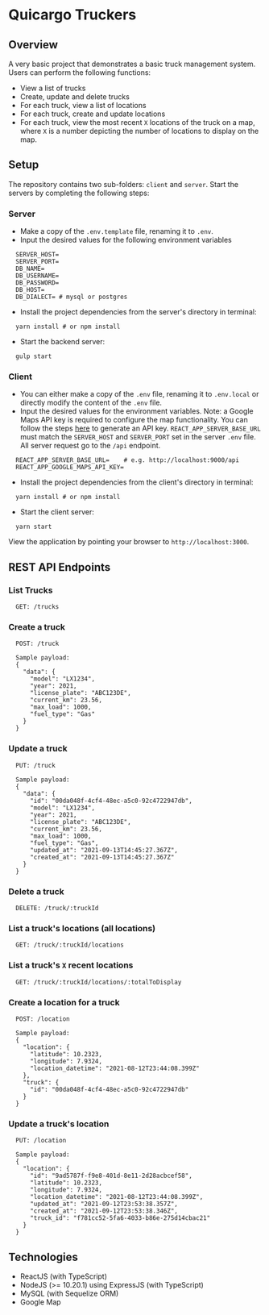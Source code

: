 # Quicargo Truckers

## Overview
A very basic project that demonstrates a basic truck management system. Users can perform the following functions:
* View a list of trucks
* Create, update and delete trucks
* For each truck, view a list of locations
* For each truck, create and update locations
* For each truck, view the most recent `X` locations of the truck on a map, where `X` is a number depicting the number of locations to display on the map.

## Setup
The repository contains two sub-folders: `client` and `server`. Start the servers by completing the following steps:

### Server
* Make a copy of the `.env.template` file, renaming it to `.env`.
* Input the desired values for the following environment variables
```
  SERVER_HOST=
  SERVER_PORT=
  DB_NAME=
  DB_USERNAME=
  DB_PASSWORD=
  DB_HOST=
  DB_DIALECT= # mysql or postgres
```
* Install the project dependencies from the server's directory in terminal: 
```
  yarn install # or npm install
```
* Start the backend server:
```
  gulp start
```

### Client
* You can either make a copy of the `.env` file, renaming it to `.env.local` or directly modify the content of the `.env` file.
* Input the desired values for the environment variables. Note: a Google Maps API key is required to configure the map functionality. You can follow the steps [here](https://developers.google.com/maps/documentation/javascript/get-api-key) to generate an API key. `REACT_APP_SERVER_BASE_URL` must match the `SERVER_HOST` and `SERVER_PORT` set in the server `.env` file. All server request go to the `/api` endpoint.
```
  REACT_APP_SERVER_BASE_URL=    # e.g. http://localhost:9000/api
  REACT_APP_GOOGLE_MAPS_API_KEY=
```
* Install the project dependencies from the client's directory in terminal:
```
  yarn install # or npm install
```
* Start the client server:
```
  yarn start
```
View the application by pointing your browser to `http://localhost:3000`.

## REST API Endpoints

### List Trucks
```
  GET: /trucks
```

### Create a truck
```
  POST: /truck

  Sample payload:
  {
    "data": {
      "model": "LX1234",
      "year": 2021,
      "license_plate": "ABC123DE",
      "current_km": 23.56,
      "max_load": 1000,
      "fuel_type": "Gas"
    }
  }
```

### Update a truck
```
  PUT: /truck

  Sample payload:
  {
    "data": {
      "id": "00da048f-4cf4-48ec-a5c0-92c4722947db",
      "model": "LX1234",
      "year": 2021,
      "license_plate": "ABC123DE",
      "current_km": 23.56,
      "max_load": 1000,
      "fuel_type": "Gas",
      "updated_at": "2021-09-13T14:45:27.367Z",
      "created_at": "2021-09-13T14:45:27.367Z"
    }
  }
```

### Delete a truck
```
  DELETE: /truck/:truckId
```

### List a truck's locations (all locations)
```
  GET: /truck/:truckId/locations
```

### List a truck's `X` recent locations
```
  GET: /truck/:truckId/locations/:totalToDisplay
```

### Create a location for a truck
```
  POST: /location

  Sample payload:
  {
    "location": {
      "latitude": 10.2323,
      "longitude": 7.9324,
      "location_datetime": "2021-08-12T23:44:08.399Z"
    },
    "truck": {
      "id": "00da048f-4cf4-48ec-a5c0-92c4722947db"
    }
  }
```

### Update a truck's location
```
  PUT: /location

  Sample payload:
  {
    "location": {
      "id": "9ad5787f-f9e8-401d-8e11-2d28acbcef58",
      "latitude": 10.2323,
      "longitude": 7.9324,
      "location_datetime": "2021-08-12T23:44:08.399Z",
      "updated_at": "2021-09-12T23:53:38.357Z",
      "created_at": "2021-09-12T23:53:38.346Z",
      "truck_id": "f781cc52-5fa6-4033-b86e-275d14cbac21"
    }
  }
```

## Technologies
* ReactJS (with TypeScript)
* NodeJS (>= 10.20.1) using ExpressJS (with TypeScript)
* MySQL (with Sequelize ORM)
* Google Map
